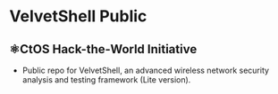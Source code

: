 # VelvetShell Public
⚛️CtOS Hack-the-World Initiative
---

* Public repo for VelvetShell, an advanced wireless network security analysis and testing framework (Lite version).
